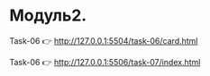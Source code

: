 # Модуль2. 
Task-06 👉  http://127.0.0.1:5504/task-06/card.html

Task-06 👉  http://127.0.0.1:5506/task-07/index.html
